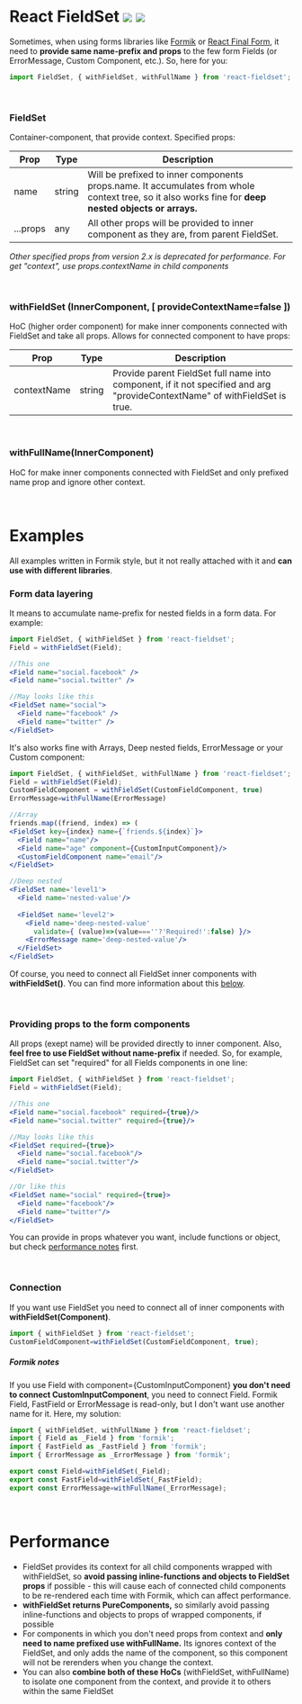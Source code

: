 # React FieldSet [![](https://img.shields.io/npm/v/react-fieldset.svg?style=flat)](https://www.npmjs.com/package/react-fieldset) ![](https://img.shields.io/bundlephobia/minzip/react-fieldset.svg?style=flat)

Sometimes, when using forms libraries like [Formik](http://github.com/jaredpalmer/formik) or [React Final Form](https://github.com/final-form/react-final-form), it need to **provide same name-prefix and props** to the few form Fields (or ErrorMessage, Custom Component, etc.). So, here for you: 
```javascript
import FieldSet, { withFieldSet, withFullName } from 'react-fieldset';
```
<br/>

### FieldSet
Container-component, that provide context. Specified props:

Prop | Type | Description
-----|------|-----------
name | string | Will be prefixed to inner components props.name. It accumulates from whole context tree, so it also works fine for **deep nested objects or arrays.**
...props | any | All other props will be provided to inner component as they are, from parent FieldSet.

*Other specified props from version 2.x is deprecated for performance. For get "context", use props.contextName in child components*

<br/>

### withFieldSet (InnerComponent, [ provideContextName=false ]) 
HoC (higher order component) for make inner components connected with FieldSet and take all props. Allows for connected component to have props:

Prop | Type | Description
-----|------|-----------
contextName | string | Provide parent FieldSet full name into component, if it not specified and arg "provideContextName" of withFieldSet is true.

<br/>

### withFullName(InnerComponent)
HoC for make inner components connected with FieldSet and only prefixed name prop and ignore other context.

<br/>
  
# Examples
All examples written in Formik style, but it not really attached with it and **can use with different libraries**.

### Form data layering 
It means to accumulate name-prefix for nested fields in a form data. For example: 
```jsx
import FieldSet, { withFieldSet } from 'react-fieldset';
Field = withFieldSet(Field);

//This one
<Field name="social.facebook" />
<Field name="social.twitter" />

//May looks like this
<FieldSet name="social">
  <Field name="facebook" />
  <Field name="twitter" />
</FieldSet>
```
It's also works fine with Arrays, Deep nested fields, ErrorMessage or your Custom component:
```jsx
import FieldSet, { withFieldSet, withFullName } from 'react-fieldset';
Field = withFieldSet(Field);
CustomFieldComponent = withFieldSet(CustomFieldComponent, true)
ErrorMessage=withFullName(ErrorMessage)

//Array
friends.map((friend, index) => (
<FieldSet key={index} name={`friends.${index}`}>
  <Field name="name"/>
  <Field name="age" component={CustomInputComponent}/>
  <CustomFieldComponent name="email"/>
</FieldSet>

//Deep nested
<FieldSet name='level1'>
  <Field name='nested-value'/>
  
  <FieldSet name='level2'>
    <Field name='deep-nested-value' 
      validate={ (value)=>(value===''?'Required!':false) }/>
    <ErrorMessage name='deep-nested-value'/>
  </FieldSet>
</FieldSet>
```
Of course, you need to connect all FieldSet inner components with **withFieldSet()**. You can find more information about this [below](#connection).

<br/>

### Providing props to the form components
All props (exept name) will be provided directly to inner component. Also, **feel free to use FieldSet without name-prefix** if needed. So, for example, FieldSet can set "required" for all Fields components in one line:
```jsx
import FieldSet, { withFieldSet } from 'react-fieldset';
Field = withFieldSet(Field);

//This one
<Field name="social.facebook" required={true}/>
<Field name="social.twitter" required={true}/>

//May looks like this
<FieldSet required={true}>
  <Field name="social.facebook"/>
  <Field name="social.twitter"/>
</FieldSet>

//Or like this
<FieldSet name="social" required={true}>
  <Field name="facebook"/>
  <Field name="twitter"/>
</FieldSet>

```
You can provide in props whatever you want, include functions or object, but check [performance notes](#performance) first.

<br/>

### Connection
If you want use FieldSet you need to connect all of inner components with **withFieldSet(Component)**.  
```javascript
import { withFieldSet } from 'react-fieldset';
CustomFieldComponent=withFieldSet(CustomFieldComponent, true);
```
##### Formik notes
If you use Field with component={CustomInputComponent} **you don't need to connect CustomInputComponent**, you need to connect Field. Formik Field, FastField or ErrorMessage is read-only, but I don't want use another name for it. Here, my solution:
```javascript
import { withFieldSet, withFullName } from 'react-fieldset';
import { Field as _Field } from 'formik';
import { FastField as _FastField } from 'formik';
import { ErrorMessage as _ErrorMessage } from 'formik';

export const Field=withFieldSet(_Field);
export const FastField=withFieldSet(_FastField);
export const ErrorMessage=withFullName(_ErrorMessage);
```

<br/>

# Performance
* FieldSet provides its context for all child components wrapped with withFieldSet, so **avoid passing inline-functions and objects to FieldSet props** if possible - this will cause each of connected child components to be re-rendered each time with Formik, which can affect performance. 
* **withFieldSet returns PureComponents,** so similarly avoid passing inline-functions and objects to props of wrapped components, if possible
* For components in which you don't need props from context and **only need to name prefixed use withFullName.** Its ignores context of the FieldSet, and only adds the name of the component, so this component will not be rerenders when you change the context.
* You can also **combine both of these HoCs** (withFieldSet, withFullName) to isolate one component from the context, and provide it to others within the same FieldSet
